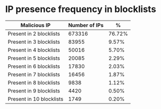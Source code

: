 # IP presence frequency in blocklists
| Malicious IP | Number of IPs | % |
|----|----|----|
| Present in 2 blocklists | 673316 | 76.72% |
| Present in 3 blocklists | 83955 | 9.57% |
| Present in 4 blocklists | 50016 | 5.70% |
| Present in 5 blocklists | 20085 | 2.29% |
| Present in 6 blocklists | 17830 | 2.03% |
| Present in 7 blocklists | 16456 | 1.87% |
| Present in 8 blocklists | 9838 | 1.12% |
| Present in 9 blocklists | 4420 | 0.50% |
| Present in 10 blocklists | 1749 | 0.20% |
